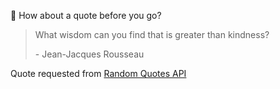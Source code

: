 📣 How about a quote before you go?

> What wisdom can you find that is greater than kindness?
>
> <p>- Jean-Jacques Rousseau</p>

Quote requested from [Random Quotes API](https://github.com/lukePeavey/quotable)
